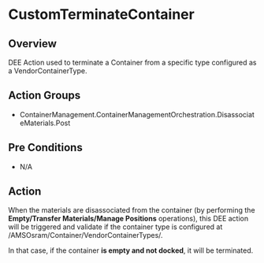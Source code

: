 # CustomTerminateContainer

## Overview

DEE Action used to terminate a Container from a specific type configured as a VendorContainerType.

## Action Groups

* ContainerManagement.ContainerManagementOrchestration.DisassociateMaterials.Post

## Pre Conditions

* N/A

## Action

When the materials are disassociated from the container (by performing the **Empty/Transfer Materials/Manage Positions** operations), this DEE action will be triggered and validate if the container type is configured at /AMSOsram/Container/VendorContainerTypes/.

In that case, if the container **is empty and not docked**, it will be terminated. 
